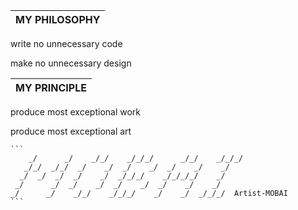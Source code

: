 | MY PHILOSOPHY |
| :------------ |

write no unnecessary code

make no unnecessary design

| MY PRINCIPLE |
| :----------- |

produce most exceptional work

produce most exceptional art

````
```
    _/      _/    _/_/    _/_/_/      _/_/    _/_/_/
   _/_/  _/_/  _/    _/  _/    _/  _/    _/    _/
  _/  _/  _/  _/    _/  _/_/_/    _/_/_/_/    _/
 _/      _/  _/    _/  _/    _/  _/    _/    _/
_/      _/    _/_/    _/_/_/    _/    _/  _/_/_/  Artist-MOBAI
```
````
